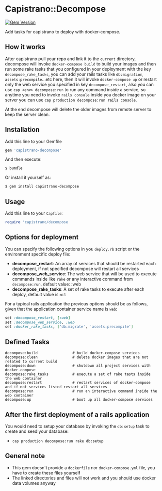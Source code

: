 # Capistrano::Decompose

[![Gem Version](https://badge.fury.io/rb/capistrano-decompose.svg)](https://badge.fury.io/rb/capistrano-decompose)

Add tasks for capistrano to deploy with docker-compose.

## How it works

After capistrano pull your repo and link it to the `current` directory, decompose will invoke `docker-compose build` to build your images and then run some rake tasks that you configured in your deployment with the key `decompose_rake_tasks`, you can add your rails tasks like `db:migration`, `assets:precompile`...etc here, then it will invoke `docker-compose up` or restart only the web service you specified in key `decompose_restart`, also you can use `cap <env> decompose:run` to run any command inside a service, so anytime you need to invoke `rails console` inside you docker image on your server you can use `cap production decompose:run rails console`.

At the end decompose will delete the older images from remote server to keep the server clean.

## Installation

Add this line to your Gemfile

``` ruby
gem 'capistrano-decompose'
```

And then execute:

``` bash
$ bundle
```

Or install it yourself as:

``` bash
$ gem install capistrano-decompose
```

## Usage

Add this line to your `Capfile`:

``` ruby
require 'capistrano/decompose
```

## Options for deployment

You can specify the following options in you `deploy.rb` script or the environment specific deploy file:

* **decompose_restart**: An array of services that should be restarted each deployment, if not specified decompose will restart all services
* **decompose_web_service**: The web service that will be used to execute commands inside like `rake` or any interactive command from `decompose:run`, default value: :web
* **decompose_rake_tasks**: A set of rake tasks to execute after each deploy, default value is `nil`

For a typical rails application the previous options should be as follows, given that the application container service name is `web`:

```ruby
set :decompose_restart, [:web]
set :decompose_web_service, :web
set :docker_rake_tasks, ['db:migrate', 'assets:precompile']
```

## Defined Tasks

```
decompose:build                # build docker-compose services
decompose:clean                # delete docker images that are not related to current build
decompose:down                 # shutdown all project services with docker-compose
decompose:rake_tasks           # execute a set of rake tasts inside the web container
decompose:restart              # restart services of docker-compose and if not services listed restart all services
decompose:run                  # run an interactive command inside the web container
decompose:up                   # boot up all docker-compose services
```

## After the first deployment of a rails application

You would need to setup your database by invoking the `db:setup` task to create and seed your database:

* `cap production decompose:run rake db:setup`

## General note

* This gem doesn't provide a `dockerfile` nor `docker-compose.yml` file, you have to create these files yourself
* The linked directories and files will not work and you should use docker data volumes anyway
